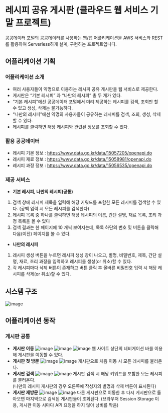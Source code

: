 # 레시피 공유 게시판 (클라우드 웹 서비스 기말 프로젝트)
공공데이터 포털의 공공데이터를 사용하는 웹/앱 어플리케이션을 AWS 서비스와 REST를 활용하여 Serverless하게 설계, 구현하는 프로젝트입니다.
## 어플리케이션 기획
### 어플리케이션 소개
- 여러 사용자들이 익명으로 이용하는 레시피 공유 게시판을 웹 서비스로
제공한다.  
- 게시판은 “기본 레시피” 과 “나만의 레시피” 총 두 개가 있다.  
- “기본 레시피”에선 공공데이터 포털에서 미리 제공하는 레시피를 검색, 조회만 할
수 있고 생성, 삭제는 불가능하다.  
- “나만의 레시피”에선 익명의 사용자들이 공유하는 레시피를 검색, 조회, 생성,
삭제할 수 있다.  
- 레시피를 클릭하면 해당 레시피와 관련된 정보를 조회할 수 있다.  
### 활용 공공데이터
- 레시피 기본 정보 : https://www.data.go.kr/data/15057205/openapi.do
- 레시피 재료 정보 : https://www.data.go.kr/data/15058981/openapi.do
- 레시피 과정 정보 : https://www.data.go.kr/data/15056535/openapi.do
### 제공 서비스
- **기본 레시피, 나만의 레시피(공통)**
1. 검색 창에 레시피 제목을 입력해 해당 키워드를 포함한 모든 레시피를
검색할 수 있다. (공백 입력 시 모든 레시피를 검색한다)
2. 레시피 목록 중 하나를 클릭하면 해당 레시피의 이름, 간단 설명, 재료
목록, 조리 과정 목록을 볼 수 있다
3. 검색 결과는 한 페이지에 10 개씩 보여지는데, 목록 하단의 번호 및
버튼을 클릭해 다음(이전) 페이지를 볼 수 있다.

- **나만의 레시피**
1. 레시피 생성 버튼을 누르면 레시피 생성 창이 나오고, 별명, 비밀번호,
제목, 간단 설명, 재료, 조리 과정을 입력하고 레시피를 생성(or 취소)할 수
있다.
2. 각 레시피마다 삭제 버튼이 존재하고 버튼 클릭 후 올바른 비밀번호 입력
시 해당 레시피를 삭제(or 취소)할 수 있다.
## 시스템 구조
![image](https://user-images.githubusercontent.com/23518329/102706446-5109dc00-42d5-11eb-88b2-ba26786b0b0e.png)
## 어플리케이션 동작
### 게시판 공통
- **게시판 이동**
![image](https://user-images.githubusercontent.com/23518329/102706486-a940de00-42d5-11eb-929b-a47504da0462.png)
![image](https://user-images.githubusercontent.com/23518329/102706487-ac3bce80-42d5-11eb-851a-c30ad8f8debb.png)
![image](https://user-images.githubusercontent.com/23518329/102706488-ad6cfb80-42d5-11eb-8e99-b39b5b44302b.png)
웹 사이트 상단의 네비게이션 바를 이용해 게시판을 이동할 수 있다.
- **게시판 첫 방문**
![image](https://user-images.githubusercontent.com/23518329/102706495-c2498f00-42d5-11eb-802f-3171a76a04c0.png)
![image](https://user-images.githubusercontent.com/23518329/102706497-c7a6d980-42d5-11eb-855a-97f727ab00ac.png)
게시판으로 처음 이동 시 모든 레시피를 불러온다.
- **게시판 검색**
![image](https://user-images.githubusercontent.com/23518329/102706509-e2794e00-42d5-11eb-9512-988e85c331fd.png)
![image](https://user-images.githubusercontent.com/23518329/102706511-e4dba800-42d5-11eb-88ad-763a9b0b23f4.png)
게시판 검색 시 해당 키워드를 포함한 모든 레시피를 불러온다.  
(나만의 레시피 게시판의 경우 오른쪽에 작성자의 별명과 삭제 버튼이 표시된다)
- **게시판 재방문**
![image](https://user-images.githubusercontent.com/23518329/102706514-f2912d80-42d5-11eb-83ab-bf41d8c886bf.png)
![image](https://user-images.githubusercontent.com/23518329/102706516-f45af100-42d5-11eb-885f-0c4b32d60cff.png)
다른 게시판으로 이동한 후 다시 게시판으로 돌아오면 마지막으로 검색된 게시판들이 조회된다.  (브라우저 Session Storage 이용, 게시판 이동 시마다 API 요청을 하지 않아 낭비를 막음)
